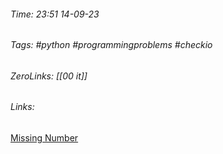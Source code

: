 ###### Time: 23:51  14-09-23  
###### Tags: #python #programmingproblems #checkio 
###### ZeroLinks: [[00 it]]
###### Links: 

[Missing Number](https://py.checkio.org/ru/mission/missing-number/)
